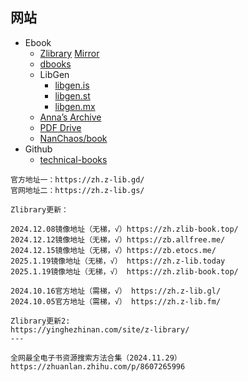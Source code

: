 ## 网站

- Ebook
    - [Zlibrary](https://z-library.se/) [Mirror](https://singlelogin.re/)
    - [dbooks](https://www.dbooks.org/)
    - LibGen
        - [libgen.is](https://libgen.is/)
        - [libgen.st](https://libgen.st/)
        - [libgen.mx](https://libgen.mx/)
    - [Anna’s Archive](https://annas-archive.org/)
    - [PDF Drive](https://www.pdfdrive.com/)
    - [NanChaos/book](https://github.com/NanChaos/book)
- Github
    - [technical-books](https://github.com/doocs/technical-books)

```text
官方地址一：https://zh.z-lib.gd/
官网地址二：https://zh.z-lib.gs/

Zlibrary更新：

2024.12.08镜像地址（无梯，√）https://zh.zlib-book.top/
2024.12.12镜像地址（无梯，√）https://zb.allfree.me/
2024.12.15镜像地址（无梯，√）https://zb.etocs.me/
2025.1.19镜像地址（无梯，√） https://zh.z-lib.today
2025.1.19镜像地址（无梯，√） https://zh.zlib-book.top/

2024.10.16官方地址（需梯，√） https://zh.z-lib.gl/
2024.10.05官方地址（需梯，√） https://zh.z-lib.fm/

Zlibrary更新2:
https://yinghezhinan.com/site/z-library/  
---

全网最全电子书资源搜索方法合集（2024.11.29）
https://zhuanlan.zhihu.com/p/8607265996

```
